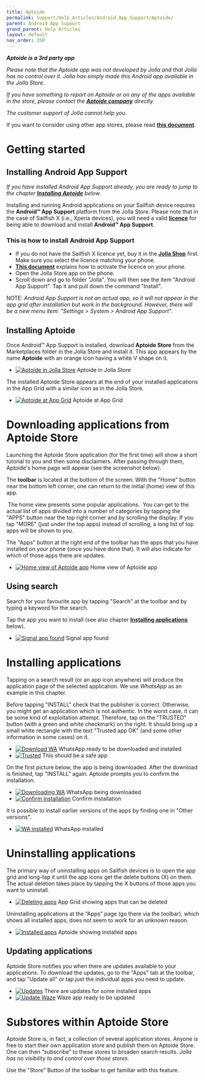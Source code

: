 ```yaml
---
title: Aptoide
permalink: Support/Help_Articles/Android_App_Support/Aptoide/
parent: Android App Support
grand_parent: Help Articles
layout: default
nav_order: 350
---
```



**_Aptoide is a 3rd party app_**

_Please note that the Aptoide app was not developed by Jolla and that Jolla has no control over it. Jolla has simply made this Android app available in the Jolla Store._

_If you have something to report on Aptoide or on any of the apps available in the store, please contact the **[Aptoide company](https://en.aptoide.com/company/about-us)** directly._

_The customer support of Jolla cannot help you._

If you want to consider using other app stores, please read **[this document](/Support/Help_Articles/Android_App_Support/)**.

 
  
# Getting started

  
## Installing Android App Support


_If you have installed Android App Support already, you are ready to jump to the chapter **[Installing Aptoide](/Support/Help_Articles/Android_App_Support/Aptoide/#installing-aptoide)** below._

Installing and running Android applications on your Sailfish device requires the **Android™ App Support** platform from the Jolla Store. Please note that in the case of Sailfish X (i.e., Xperia devices), you will need a valid **[licence](/Support/Help_Articles/Sailfish_X_Licence/)** for being able to download and install **Android™ App Support**.

### This is how to install Android App Support

* If you do not have the Sailfish X licence yet, buy it in the **[Jolla Shop](https://shop.jolla.com/)** first. Make sure you select the licence matching your phone.
* **[This document](/Support/Help_Articles/Sailfish_X_Licence/#how-does-the-licence-work)** explains how to activate the licence on your phone.
* Open the Jolla Store app on the phone.
* Scroll down and go to folder "Jolla". You will then see the item "Android App Support". Tap it and pull down the command "Install".
      
NOTE: _Android App Support is not an actual app, so it will not appear in the app grid after installation but work in the background. However, there will be a new menu item: "Settings > System > Android App Support"._

  
## Installing Aptoide

Once Android™ App Support is installed, download **Aptoide Store** from the Marketplaces folder in the Jolla Store and install it. This app appears by the name **Aptoide** with an orange icon having a white V shape on it.

<div class="flex-images" markdown="1">

* <a href="Aptoide-in-Store.png" class="narrow-image"><img src="Aptoide-in-Store.png" alt="Aptoide in Jolla Store"></a>
  <span class="md_figcaption">
    Aptoide in Jolla Store
  </span>
</div>
  
The installed Aptoide Store appears at the end of your installed applications in the App Grid with a similar icon as in the Jolla Store.

<div class="flex-images" markdown="1">

* <a href="Aptoide-on-App-Grid.png" class="narrow-image"><img src="Aptoide-on-App-Grid.png" alt="Aptoide at App Grid"></a>
  <span class="md_figcaption">
    Aptoide at App Grid
  </span>
</div>

  
  
# Downloading applications from Aptoide Store

Launching the Aptoide Store application (for the first time) will show a short tutorial to you and then some disclaimers. After passing through them, Aptoide's home page will appear (see the screenshot below).

The **toolbar** is located at the bottom of the screen. With the "Home" button near the bottom left corner, one can return to the initial (home) view of this app.

 The home view presents some popular applications.  You can get to the actual list of apps divided into a number of categories by tapping the "APPS" button near the top right corner and by scrolling the display. If you tap "MORE" (just under the top apps) instead of scrolling, a long list of top apps will be shown to you.

The "Apps" button at the right end of the toolbar has the apps that you have installed on your phone (once you have done that). It will also indicate for which of those apps there are updates.

<div class="flex-images" markdown="1">

* <a href="Aptoide-home-view.png" class="narrow-image"><img src="Aptoide-home-view.png" alt="Home view of Aptoide app"></a>
  <span class="md_figcaption">
    Home view of Aptoide app
  </span>
</div>

  
  
## Using search

Search for your favourite app by tapping "Search" at the toolbar and by typing a keyword for the search.

Tap the app you want to install (see also chapter **[Installing applications](#installing-applications)** below).

<div class="flex-images" markdown="1">

* <a href="Aptoide-search-Signal.png" class="narrow-image"><img src="Aptoide-search-Signal.png" alt="Signal app found"></a>
  <span class="md_figcaption">
    Signal app found
  </span>
</div>

  
# Installing applications

Tapping on a search result (or an app icon anywhere) will produce the application page of the selected application. We use _WhatsApp_ as an example in this chapter.

Before tapping "INSTALL" check that the publisher is correct. Otherwise, you might get an application which is not authentic. In the worst case, it can be some kind of exploitation attempt. Therefore, tap on the "TRUSTED" button (with a green and white checkmark) on the right. It should bring up a small white rectangle with the text "Trusted app OK" (and some other information in some cases) on it.

<div class="flex-images" markdown="1">

* <a href="Aptoide_ready_to_download_WA.png"><img src="Aptoide_ready_to_download_WA.png" alt="Download WA"></a>
  <span class="md_figcaption">
    WhatsApp ready to be downloaded and installed
  </span>
* <a href="Aptoide_trusted_app.png"><img src="Aptoide_trusted_app.png" alt="Trusted"></a>
  <span class="md_figcaption">
    This should be a safe app
  </span>
</div>

On the first picture below, the app is being downloaded. After the download is finished, tap "INSTALL" again. Aptoide prompts you to confirm the installation.

<div class="flex-images" markdown="1">

* <a href="Aptoide_downloading_WA.png"><img src="Aptoide_downloading_WA.png" alt="Downloading WA"></a>
  <span class="md_figcaption">
    WhatsApp being downloaded
  </span>
* <a href="Aptoide_confirm_installation.png"><img src="Aptoide_confirm_installation.png" alt="Confirm installation"></a>
  <span class="md_figcaption">
    Confirm installation
  </span>
</div>


It is possible to install earlier versions of the apps by finding one in "Other versions".

<div class="flex-images" markdown="1">

* <a href="Aptoide_WA_installed.png" class="narrow-image"><img src="Aptoide_WA_installed.png" alt="WA installed"></a>
  <span class="md_figcaption">
    WhatsApp installed
  </span>
</div>
  
  
# Uninstalling applications

The primary way of uninstalling apps on Sailfish devices is to open the app grid and long-tap it until the app icons get the delete buttons (X) on them. The actual deletion takes place by tapping the X buttons of those apps you want to uninstall.

<div class="flex-images" markdown="1">

* <a href="AppGrid_delete_apps.png" class="narrow-image"><img src="AppGrid_delete_apps.png" alt="Deleting apps"></a>
  <span class="md_figcaption">
    App Grid showing apps that can be deleted
  </span>
</div>
  
  
Uninstalling applications at the “Apps” page (go there via the toolbar), which shows all installed apps, does not seem to work for an unknown reason.

<div class="flex-images" markdown="1">

* <a href="Aptoide-installed-apps.png" class="narrow-image"><img src="Aptoide-installed-apps.png" alt="Installed apps"></a>
  <span class="md_figcaption">
    Aptoide showing installed apps
  </span>
</div>


  
## Updating applications

Aptoide Store notifies you when there are updates available to your applications. To download the updates, go to the "Apps" tab at the toolbar, and tap "Update all" or tap just the individual apps you need to update.

<div class="flex-images" markdown="1">

* <a href="Aptoide-updates.png"><img src="Aptoide-updates.png" alt="Updates"></a>
  <span class="md_figcaption">
    There are updates for some installed apps
  </span>
* <a href="Aptoide-Waze.png"><img src="Aptoide-Waze.png" alt="Update Waze"></a>
  <span class="md_figcaption">
    Waze app ready to be updated
  </span>
</div>
  
  
# Substores within Aptoide Store

Aptoide Store is, in fact, a collection of several application stores. Anyone is free to start their own application store and publish them on Aptoide Store. One can then “subscribe” to these stores to broaden search results. _Jolla has no visibility to and control over those stores._

Use the "Store" Button of the toolbar to get familiar with this feature.


